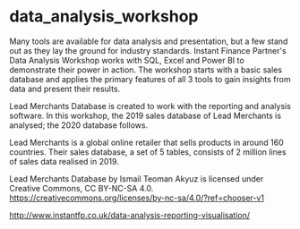 # data_analysis_workshop

Many tools are available for data analysis and presentation, but a few stand out as they lay the ground for industry standards. 
Instant Finance Partner's Data Analysis Workshop works with SQL, Excel and Power BI to demonstrate their power in action. 
The workshop starts with a basic sales database and applies the primary features of all 3 tools to gain insights from data and present their results. 

Lead Merchants Database is created to work with the reporting and analysis software. 
In this workshop, the 2019 sales database of Lead Merchants is analysed; the 2020 database follows.

Lead Merchants is a global online retailer that sells products in around 160 countries. 
Their sales database, a set of 5 tables, consists of 2 million lines of sales data realised in 2019.

Lead Merchants Database by Ismail Teoman Akyuz is licensed under Creative Commons, CC BY-NC-SA 4.0.
https://creativecommons.org/licenses/by-nc-sa/4.0/?ref=chooser-v1

http://www.instantfp.co.uk/data-analysis-reporting-visualisation/
